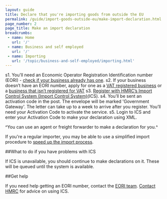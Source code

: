 ```yaml
---
layout: guide
title: Declare that you're importing goods from outside the EU
permalink: /guide/import-goods-outside-eu/make-import-declaration.html
page_number: 2
page_title: Make an import declaration
breadcrumbs:
 - name: Home
   url: '/'
 - name: Business and self employed
   url: '/'
 - name: Importing
   url: '/topic/business-and-self-employed/importing.html'   
---
```


s1. You'll need an Economic Operator Registration Identification number (EORI) - [check if your business already has one](http://ec.europa.eu/taxation_customs/dds2/eos/eori_validation.jsp?Lang=en). 
s2. If your business doesn’t have an EORI number, apply for one as a [VAT registered business](https://online.hmrc.gov.uk/shortforms/form/EORIVAT) or a [business that isn’t registered for VAT](https://online.hmrc.gov.uk/shortforms/form/EORINonVATExport)
s3. [Register with HMRC’s Import Control System (Import Control System)](https://online.hmrc.gov.uk/registration)(ICS). 
s4. You’ll be sent an activation code in the post. The envelope will be marked 'Government Gateway'. The letter can take up to a week to arrive after you register. You’ll need your Activation Code to activate the service.
s5. Login to ICS and enter your Activation Code to make your declaration using XML. 

^You can use an agent or freight forwarder to make a declaration for you.^

If you're a regular importer, you may be able to use a simplified import procedure to [speed up the import process](/apply-simplified-declaration-procedure-sdp-imports-exports.html).

##What to do if you have problems with ICS

If ICS is unavailable, you should continue to make declarations on it. These will be queued until the system is available.

##Get help

If you need help getting an EORI number, contact the [EORI team](https://online.hmrc.gov.uk/shortforms/form/EORIContact).
[Contact HMRC](/government/organisations/hm-revenue-customs/contact/new-computerised-transit-system-enquiries) for advice on using ICS.

